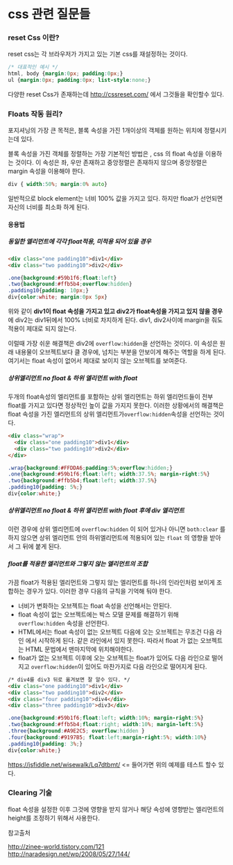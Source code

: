 # css 관련 질문들

### reset Css 이란?

reset css는 각 브라우저가 가지고 있는 기본 css를 재설정하는 것이다.

```css
/* 대표적인 예시 */
html, body {margin:0px; padding:0px;}
ul {margin:0px; padding:0px; list-style:none;}
```

다양한 reset Css가 존재하는데 http://cssreset.com/ 에서 그것들을 확인할수 있다.



### Floats 작동 원리?

포지셔닝의 가장 큰 목적은, 블록 속성을 가진 1개이상의 객체를 원하는 위치에 정렬시키는데 있다.

블록 속성을 가진 객체를 정렬하는 가장 기본적인 방법은 , css 의 float 속성을 이용하는 것이다. 이 속성은 좌, 우만 존재하고 중앙정렬은 존재하지 않으며 중앙정렬은 margin 속성을 이용해야 한다.

```css
div { width:50%; margin:0% auto}
```

일반적으로 block element는 너비 100% 값을 가지고 있다. 하지만 float가 선언되면 자신의 너비를 최소화 하게 된다. 



#### 응용법

##### 동일한 엘리먼트에 각각 float적용, 미적용 되어 있을 경우 

```html
<div class="one padding10">div1</div>
<div class="two padding10">div2</div>
```

```css
.one{background:#59b1f6;float:left}
.two{background:#ffb5b4;overflow:hidden}
.padding10{padding: 10px;}
div{color:white; margin:0px 5px}
```

위와 같이 **div1이 float 속성을 가지고 있고 div2가 float속성을 가지고 있지 않을 경우**에 div2는 div1뒤에서 100% 너비로 차지하게 된다.  div1, div2사이에 margin을 줘도 적용이 제대로 되지 않는다.

이럴때 가장 쉬운 해결책은 div2에 ```overflow:hidden```을 선언하는 것이다.
이 속성은 원래 내용물이 오브젝트보다 클 경우에, 넘치는 부분을 안보이게 해주는 역할을 하게 된다. 여기서는 float 속성이 없어서 제대로 보이지 않는 오브젝트를 보여준다.



##### 상위엘리먼트 no float & 하위 엘리먼트 with float

두개의 float속성의 엘리먼트를 포함하는 상위 엘리먼트는 하위 엘리먼드들이 전부 float를 가지고 있다면 정상적인 높이 값을 가지지 못한다. 이러한 상황에서의 해결책은 float 속성을 가진 엘리먼트의 상위 엘리먼트가``` overflow:hidden ```속성을 선언하는 것이다.

```html
<div class="wrap">
  <div class="one padding10">div1</div>
  <div class="two padding10">div2</div>  
</div> 
```

```css
.wrap{background:#FFDDA6;padding:5%;overflow:hidden;}
.one{background:#59b1f6;float:left; width:37.5%; margin-right:5%}
.two{background:#ffb5b4;float:left; width:37.5%}
.padding10{padding: 5%;}
div{color:white;}
```



##### 상위엘리먼트 no float & 하위 엘리먼트 with float 후에 div 엘리먼트

이런 경우에 상위 엘리먼트에 ```overflow:hidden``` 이 되어 있거나 아니면 ```both:clear``` 를 하지 않으면 상위 엘리먼트 안의 하위엘리먼트에 적용되어 있는 ```float``` 의 영향을 받아서 그 뒤에 붙게 된다.



##### float를 적용한 엘리먼트와 그렇지 않는 엘리먼트의 조합

가끔 float가 적용된 엘리먼트와 그렇지 않는 엘리먼트를 하나의 인라인처럼 보이게 조합하는 경우가 있다. 이러한 경우 다음의 규칙을 기억해 둬야 한다.

- 너비가 변화하는 오브젝트는 float 속성을 선언해서는 안된다.
- float 속성이 없는 오브젝트에는 박스 모델 문제를 해결하기 위해 ```overflow:hidden``` 속성을 선언한다.
- HTML에서는 float 속성이 없는 오브젝트 다음에 오는 오브젝트는 무조건 다음 라인 에서 시작하게 된다. 같은 라인에서 있지 못한다. 따라서 float 가 없는 오브젝트는 HTML 문법에서 맨마지막에 위치해야한다.
- float가 없는 오브젝트 이후에 오는 오브젝트는 float가 있어도 다음 라인으로 떨어지고 ```overflow:hidden```이 있어도 마찬가지로 다음 라인으로 떨어지게 된다.

```html
/* div4를 div3 뒤로 옮겨보면 잘 알수 있다. */
<div class="one padding10">div1</div>
<div class="two padding10">div2</div>  
<div class="four padding10">div4</div>
<div class="three padding10">div3</div>
```

```css
.one{background:#59b1f6;float:left; width:10%; margin-right:5%}
.two{background:#ffb5b4;float:right; width:10%; margin-left:5%}
.three{background:#A9E2C5; overflow:hidden }
.four{background:#9197B5; float:left;margin-right:5%; width:10%}
.padding10{padding: 3%;}
div{color:white;}
```

https://jsfiddle.net/wisewalk/Lq7dtbmt/ <= 들어가면 위의 예제를 테스트 할수 있다.



### Clearing 기술

float 속성을 설정한 이후 그것에 영향을 받지 않거나 해당 속성에 영향받는 엘리먼트의 height를 조정하기 위해서 사용한다.







참고출처

http://zinee-world.tistory.com/121
http://naradesign.net/wp/2008/05/27/144/